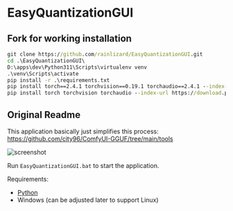 # EasyQuantizationGUI

## Fork for working installation

```bat
git clone https://github.com/rainlizard/EasyQuantizationGUI.git
cd .\EasyQuantizationGUI\
D:\apps\dev\Python311\Scripts\virtualenv venv
.\venv\Scripts\activate
pip install -r .\requirements.txt
pip install torch==2.4.1 torchvision==0.19.1 torchaudio==2.4.1 --index-url https://download.pytorch.org/whl/cu124
pip install torch torchvision torchaudio --index-url https://download.pytorch.org/whl/cu124
```

## Original Readme

This application basically just simplifies this process: https://github.com/city96/ComfyUI-GGUF/tree/main/tools

![screenshot](https://github.com/user-attachments/assets/11d2315b-9ea4-4caf-a3a0-e211defae7a7)

Run `EasyQuantizationGUI.bat` to start the application.

Requirements:
- [Python](https://www.python.org/downloads/windows/)
- Windows (can be adjusted later to support Linux)
